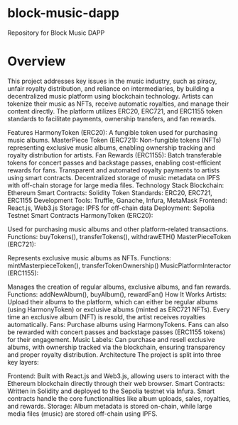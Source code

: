 # block-music-dapp
Repository for Block Music DAPP 

# Overview
This project addresses key issues in the music industry, such as piracy, unfair royalty distribution, and reliance on intermediaries, by building a decentralized music platform using blockchain technology. Artists can tokenize their music as NFTs, receive automatic royalties, and manage their content directly. The platform utilizes ERC20, ERC721, and ERC1155 token standards to facilitate payments, ownership transfers, and fan rewards.

Features
HarmonyToken (ERC20): A fungible token used for purchasing music albums.
MasterPiece Token (ERC721): Non-fungible tokens (NFTs) representing exclusive music albums, enabling ownership tracking and royalty distribution for artists.
Fan Rewards (ERC1155): Batch transferable tokens for concert passes and backstage passes, enabling cost-efficient rewards for fans.
Transparent and automated royalty payments to artists using smart contracts.
Decentralized storage of music metadata on IPFS with off-chain storage for large media files.
Technology Stack
Blockchain: Ethereum
Smart Contracts: Solidity
Token Standards: ERC20, ERC721, ERC1155
Development Tools: Truffle, Ganache, Infura, MetaMask
Frontend: React.js, Web3.js
Storage: IPFS for off-chain data
Deployment: Sepolia Testnet
Smart Contracts
HarmonyToken (ERC20):

Used for purchasing music albums and other platform-related transactions.
Functions: buyTokens(), transferTokens(), withdrawETH()
MasterPieceToken (ERC721):

Represents exclusive music albums as NFTs.
Functions: mintMasterpieceToken(), transferTokenOwnership()
MusicPlatformInteractor (ERC1155):

Manages the creation of regular albums, exclusive albums, and fan rewards.
Functions: addNewAlbum(), buyAlbum(), rewardFan()
How It Works
Artists: Upload their albums to the platform, which can either be regular albums (using HarmonyToken) or exclusive albums (minted as ERC721 NFTs). Every time an exclusive album (NFT) is resold, the artist receives royalties automatically.
Fans: Purchase albums using HarmonyTokens. Fans can also be rewarded with concert passes and backstage passes (ERC1155 tokens) for their engagement.
Music Labels: Can purchase and resell exclusive albums, with ownership tracked via the blockchain, ensuring transparency and proper royalty distribution.
Architecture
The project is split into three key layers:

Frontend: Built with React.js and Web3.js, allowing users to interact with the Ethereum blockchain directly through their web browser.
Smart Contracts: Written in Solidity and deployed to the Sepolia testnet via Infura. Smart contracts handle the core functionalities like album uploads, sales, royalties, and rewards.
Storage: Album metadata is stored on-chain, while large media files (music) are stored off-chain using IPFS.
